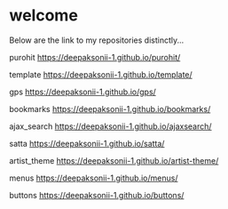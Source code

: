 # welcome
Below are the link to my repositories distinctly...

purohit
https://deepaksonii-1.github.io/purohit/

template
https://deepaksonii-1.github.io/template/

gps
https://deepaksonii-1.github.io/gps/

bookmarks
https://deepaksonii-1.github.io/bookmarks/

ajax_search
https://deepaksonii-1.github.io/ajaxsearch/

satta
https://deepaksonii-1.github.io/satta/

artist_theme
https://deepaksonii-1.github.io/artist-theme/

menus
https://deepaksonii-1.github.io/menus/

buttons
https://deepaksonii-1.github.io/buttons/
